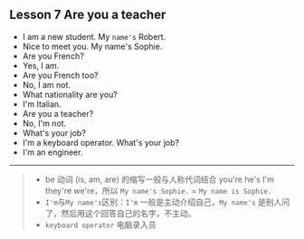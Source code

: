 ## Lesson 7 Are you a teacher

- I am a new student. My `name's` Robert.
- Nice to meet you. My name's Sophie.
- Are you French?
- Yes, I am.
- Are you French too?
- No, I am not.
- What nationality are you?
- I'm Italian.
- Are you a teacher?
- No, I'm not.
- What's your job?
- I'm a keyboard operator. What's your job?
- I'm an engineer.

---

> - be 动词 (is, am, are) 的缩写一般与人称代词结合 you're he's I'm they're we're，所以 `My name's Sophie.` = `My name is Sophie.`
> - `I'm`与`My name's`区别：`I'm` 一般是主动介绍自己，`My name's` 是别人问了，然后用这个回答自己的名字，不主动。
> - `keyboard operator` 电脑录入员
